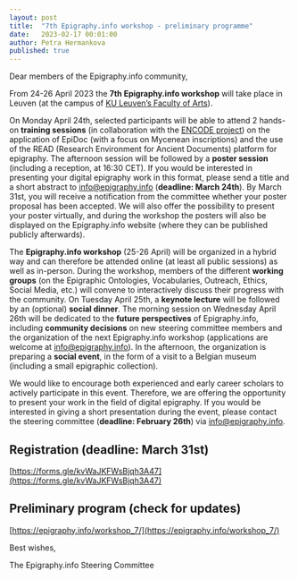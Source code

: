 ```yaml
---
layout: post
title:  "7th Epigraphy.info workshop - preliminary programme"
date:   2023-02-17 00:01:00
author: Petra Hermankova
published: true
---
```



Dear members of the Epigraphy.info community, 

From 24-26 April 2023 the **7th Epigraphy.info workshop** will take place in Leuven (at the campus of [KU Leuven’s Faculty of Arts](https://www.arts.kuleuven.be/english/contact)).

On Monday April 24th, selected participants will be able to attend 2 hands-on **training sessions** (in collaboration with the [ENCODE project](https://site.unibo.it/encode/en)) on the application of EpiDoc (with a focus on Mycenean inscriptions) and the use of the READ (Research Environment for Ancient Documents) platform for epigraphy. The afternoon session will be followed by a **poster session** (including a reception, at 16:30 CET). If you would be interested in presenting your digital epigraphy work in this format, please send a title and a short abstract to info@epigraphy.info (**deadline: March 24th**). By March 31st, you will receive a notification from the committee whether your poster proposal has been accepted. We will also offer the possibility to present your poster virtually, and during the workshop the posters will also be displayed on the Epigraphy.info website (where they can be published publicly afterwards).

The **Epigraphy.info workshop** (25-26 April) will be organized in a hybrid way and can therefore be attended online (at least all public sessions) as well as in-person. During the workshop, members of the different **working groups** (on the Epigraphic Ontologies, Vocabularies, Outreach, Ethics, Social Media, etc.) will convene to interactively discuss their progress with the community. On Tuesday April 25th, a **keynote lecture** will be followed by an (optional) **social dinner**. The morning session on Wednesday April 26th will be dedicated to the **future perspectives** of Epigraphy.info, including **community decisions** on new steering committee members and the organization of the next Epigraphy.info workshop (applications are welcome at info@epigraphy.info). In the afternoon, the organization is preparing a **social event**, in the form of a visit to a Belgian museum (including a small epigraphic collection).

We would like to encourage both experienced and early career scholars to actively participate in this event. Therefore, we are offering the opportunity to present your work in the field of digital epigraphy. If you would be interested in giving a short presentation during the event, please contact the steering committee (**deadline: February 26th**) via info@epigraphy.info.

## Registration (deadline: March 31st)

[https://forms.gle/kvWaJKFWsBjqh3A47](https://forms.gle/kvWaJKFWsBjqh3A47)

## Preliminary program (check for updates)

[https://epigraphy.info/workshop_7/](https://epigraphy.info/workshop_7/)


Best wishes, 

The Epigraphy.info Steering Committee
